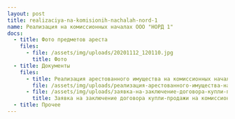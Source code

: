```yaml
---
layout: post
title: realizaciya-na-komisionih-nachalah-nord-1
name: Реализация на комиссионных началах ООО "НОРД 1"
docs:
  - title: Фото предметов ареста
    files:
      - file: /assets/img/uploads/20201112_120110.jpg
        title: Фото
  - title: Документы
    files:
      - title: Реализация арестованного имущества на комиссионных началах
        file: /assets/img/uploads/реализация-арестованного-имущества-на-комиссионных-началах-норд-.docx
      - file: /assets/img/uploads/заявка-на-заключение-договора-купли-продажи-на-комиссионных-началах1.docx
        title: Заявка на заключение договора купли-продажи на комиссионных началах
  - title: Прочее
---
```

